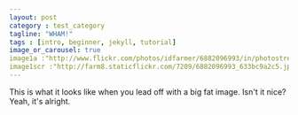 ```yaml
---
layout: post
category : test_category
tagline: "WHAM!"
tags : [intro, beginner, jekyll, tutorial]
image_or_carousel: true
image1a :"http://www.flickr.com/photos/idfarmer/6882096993/in/photostream/"
image1scr :"http://farm8.staticflickr.com/7209/6882096993_633bc9a2c5.jpg"
---
```


This is what it looks like when you lead off with a big fat image. Isn't it nice?
Yeah, it's alright.

